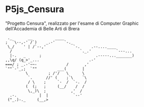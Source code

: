 # P5js_Censura
"Progetto Censura", realizzato per l'esame di Computer Graphic dell'Accademia di Belle Arti di Brera
```
 ._       __          ____
;  `\--,-' /`)    _.-'    `-._
 \_/    ' | /`--,'            `-.     .--....____
  /                              `._.'           `---...
  |-.   _      ;                        .-----..._______)
,,\q/ (q_>'_...                      .-'
===/ ; _.-'~~-             /       ,'
`""`-'_,;  `""         ___(       |
         \         ; /'/   \      \
          `.      //' (    ;`\    `\
          / \    ;     `-  /  `-.  /
         (  (;   ;     (__/    /  /
          \,_)\  ;           ,'  /
  .-.          |  |           `--'
 ("_.)-._     (__,>    
```
